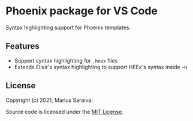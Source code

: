 # Phoenix package for VS Code

Syntax highlighting support for Phoenix templates.

## Features

  * Support syntax highlighting for `.heex` files
  * Extends Elixir's syntax highlighting to support HEEx's syntax inside `~H`

## License

Copyright (c) 2021, Marlus Saraiva.

Source code is licensed under the [MIT License](LICENSE).
